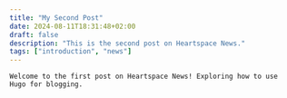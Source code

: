 ```yaml
---
title: "My Second Post"
date: 2024-08-11T18:31:48+02:00
draft: false
description: "This is the second post on Heartspace News."
tags: ["introduction", "news"]
---
```


    Welcome to the first post on Heartspace News! Exploring how to use Hugo for blogging.
